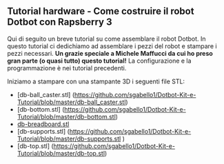 ## Tutorial hardware - Come costruire il robot Dotbot con Rapsberry 3 ##


Qui di seguito un breve tutorial su come assemblare il robot Dotbot. In questo tutorial ci dedichiamo ad assemblare i pezzi del robot e stampare i pezzi necessari. **Un grazie speciale a Michele Maffucci da cui ho preso gran parte (o quasi tutto) questo tutorial!** La configurazione e la programmazione è nei tutorial precedenti.

Iniziamo a stampare con una stampante 3D i seguenti file STL:
* [db-ball_caster.stl] (https://github.com/sgabello1/Dotbot-Kit-e-Tutorial/blob/master/db-ball_caster.stl)
* [db-bottom.stl] (https://github.com/sgabello1/Dotbot-Kit-e-Tutorial/blob/master/db-bottom.stl)
* [db-breadboard.stl](https://github.com/sgabello1/Dotbot-Kit-e-Tutorial/blob/master/db-breadboard.stl)
* [db-supports.stl] (https://github.com/sgabello1/Dotbot-Kit-e-Tutorial/blob/master/db-supports.stl )
* [db-top.stl] (https://github.com/sgabello1/Dotbot-Kit-e-Tutorial/blob/master/db-top.stl)
